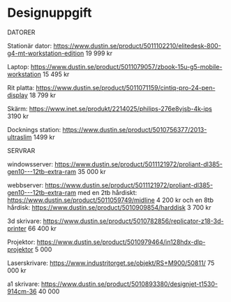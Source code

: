 # Designuppgift

DATORER

Stationär dator: https://www.dustin.se/product/5011102210/elitedesk-800-g4-mt-workstation-edition 19 999 kr

Laptop: https://www.dustin.se/product/5011079057/zbook-15u-g5-mobile-workstation 15 495 kr

Rit platta: https://www.dustin.se/product/5011071159/cintiq-pro-24-pen-display 18 799 kr

Skärm: https://www.inet.se/produkt/2214025/philips-276e8vjsb-4k-ips 3190 kr

Docknings station: https://www.dustin.se/product/5010756377/2013-ultraslim 1499 kr

SERVRAR

windowsserver: https://www.dustin.se/product/5011121972/proliant-dl385-gen10---12tb-extra-ram 35 000 kr

webbserver: https://www.dustin.se/product/5011121972/proliant-dl385-gen10---12tb-extra-ram med en 2tb hårdiskt: https://www.dustin.se/product/5011059749/midline 4 200 kr och en 8tb hårdisk: https://www.dustin.se/product/5010909854/harddisk 3 700 kr

3d skrivare: https://www.dustin.se/product/5010782856/replicator-z18-3d-printer 66 400 kr

Projektor: https://www.dustin.se/product/5010979464/in128hdx-dlp-projektor 5 000

Laserskrivare: https://www.industritorget.se/objekt/RS+M900/50811/ 75 000 kr

a1 skrivare: https://www.dustin.se/product/5010893380/designjet-t1530-914cm-36 40 000
